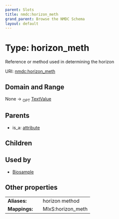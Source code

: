 ```yaml
---
parent: Slots
title: nmdc:horizon_meth
grand_parent: Browse the NMDC Schema
layout: default
---
```


# Type: horizon_meth


Reference or method used in determining the horizon

URI: [nmdc:horizon_meth](https://microbiomedata/meta/horizon_meth)

## Domain and Range

None ->  <sub>OPT</sub> [TextValue](TextValue.md)

## Parents

 *  is_a: [attribute](attribute.md)

## Children


## Used by

 * [Biosample](Biosample.md)

## Other properties

|  |  |  |
| --- | --- | --- |
| **Aliases:** | | horizon method |
| **Mappings:** | | MIxS:horizon_meth |

